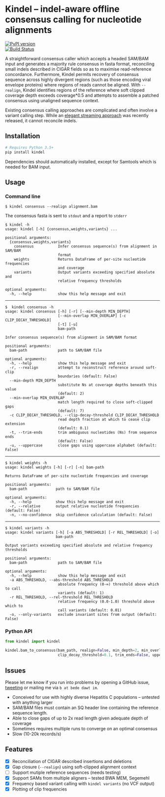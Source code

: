 # Kindel – indel-aware offline consensus calling for nucleotide alignments
[![PyPI version](https://badge.fury.io/py/kindel.svg)](https://badge.fury.io/py/kindel)  
[![Build Status](https://travis-ci.org/bede/kindel.svg?branch=master)](https://travis-ci.org/bede/kindel)  


A straightforward consensus caller which accepts a headed SAM/BAM input and generates a majority rule consensus in fasta format,  reconciling small indels described in CIGAR fields so as to maximise read-reference concordance. Furthermore, Kindel permits recovery of consensus sequence across highly divergent regions (such as  those encoding viral envelope proteins) where regions of reads cannot be aligned. With `--realign`, Kindel identifies regions of the reference where soft clipped coverage depth exceeds coverage\*0.5 and attempts to assemble a patched consensus using unaligned sequence context.

Existing consensus calling approaches are complicated and often involve a variant calling step. While an [elegant streaming approach](https://github.com/karel-brinda/ococo) was recently released, it cannot reconcile indels.


## Installation
```python
# Requires Python 3.5+
pip install kindel
```
Dependencies should automatically installed, except for Samtools which is needed for BAM input.


## Usage
### Command line
```
$ kindel consensus --realign alignment.bam
```
The consensus fasta is sent to `stdout` and a report to `stderr`
```
$ kindel -h
usage: kindel [-h] {consensus,weights,variants} ...

positional arguments:
  {consensus,weights,variants}
    consensus           Infer consensus sequence(s) from alignment in SAM/BAM
                        format
    weights             Returns DataFrame of per-site nucleotide frequencies
                        and coverage
    variants            Output variants exceeding specified absolute and
                        relative frequency thresholds

optional arguments:
  -h, --help            show this help message and exit
```
---
```
$  kindel consensus -h
usage: kindel consensus [-h] [-r] [--min-depth MIN_DEPTH]
                        [--min-overlap MIN_OVERLAP] [-c CLIP_DECAY_THRESHOLD]
                        [-t] [-u]
                        bam-path

Infer consensus sequence(s) from alignment in SAM/BAM format

positional arguments:
  bam-path              path to SAM/BAM file

optional arguments:
  -h, --help            show this help message and exit
  -r, --realign         attempt to reconstruct reference around soft-clip
                        boundaries (default: False)
  --min-depth MIN_DEPTH
                        substitute Ns at coverage depths beneath this value
                        (default: 2)
  --min-overlap MIN_OVERLAP
                        match length required to close soft-clipped gaps
                        (default: 7)
  -c CLIP_DECAY_THRESHOLD, --clip-decay-threshold CLIP_DECAY_THRESHOLD
                        read depth fraction at which to cease clip extension
                        (default: 0.1)
  -t, --trim-ends       trim ambiguous nucleotides (Ns) from sequence ends
                        (default: False)
  -u, --uppercase       close gaps using uppercase alphabet (default: False)
```
---
```
$ kindel weights -h
usage: kindel weights [-h] [-r] [-n] bam-path

Returns DataFrame of per-site nucleotide frequencies and coverage

positional arguments:
  bam-path             path to SAM/BAM file

optional arguments:
  -h, --help           show this help message and exit
  -r, --relative       output relative nucleotide frequencies (default: False)
  -n, --no-confidence  skip confidence calculation (default: False)

```
---
```
$ kindel variants -h
usage: kindel variants [-h] [-a ABS_THRESHOLD] [-r REL_THRESHOLD] [-o]
                       bam-path

Output variants exceeding specified absolute and relative frequency thresholds

positional arguments:
  bam-path              path to SAM/BAM file

optional arguments:
  -h, --help            show this help message and exit
  -a ABS_THRESHOLD, --abs-threshold ABS_THRESHOLD
                        absolute frequency (0-∞) threshold above which to call
                        variants (default: 1)
  -r REL_THRESHOLD, --rel-threshold REL_THRESHOLD
                        relative frequency (0.0-1.0) threshold above which to
                        call variants (default: 0.01)
  -o, --only-variants   exclude invariant sites from output (default: False)
```


### Python API
```python
from kindel import kindel

kindel.bam_to_consensus(bam_path, realign=False, min_depth=2, min_overlap=7,
                        clip_decay_threshold=0.1, trim_ends=False, uppercase=False)
```

## Issues
Please let me know if you run into problems by opening a GitHub issue, [tweeting](https://twitter.com/beconstant) or mailing me via `b at bede dawt im`.
- Conceived for use with highly diverse Hepatitis C populations – untested with anything larger
- SAM/BAM files must contain an SQ header line containing the reference sequence length.
- Able to close gaps of up to 2x read length given adequate depth of coverage
- Sometimes requires multiple runs to converge on an optimal consensus
- Slow (10-20k records/s)

## Features
- [x] Reconciliation of CIGAR described insertions and deletions
- [x] Gap closure (`--realign`) using soft-clipped alignment context
- [ ] Support mutiple reference sequences (needs testing)
- [x] Support SAMs from multiple aligners – tested BWA MEM, Segemehl
- [x] Frequency based variant calling with `kindel variants` (no VCF output)
- [x] Plotting of clip frequencies